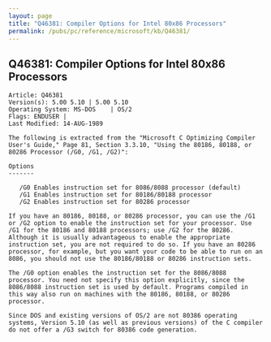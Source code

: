 ```yaml
---
layout: page
title: "Q46381: Compiler Options for Intel 80x86 Processors"
permalink: /pubs/pc/reference/microsoft/kb/Q46381/
---
```


## Q46381: Compiler Options for Intel 80x86 Processors

	Article: Q46381
	Version(s): 5.00 5.10 | 5.00 5.10
	Operating System: MS-DOS    | OS/2
	Flags: ENDUSER |
	Last Modified: 14-AUG-1989
	
	The following is extracted from the "Microsoft C Optimizing Compiler
	User's Guide," Page 81, Section 3.3.10, "Using the 80186, 80188, or
	80286 Processor (/G0, /G1, /G2)":
	
	Options
	-------
	
	   /G0 Enables instruction set for 8086/8088 processor (default)
	   /G1 Enables instruction set for 80186/80188 processor
	   /G2 Enables instruction set for 80286 processor
	
	If you have an 80186, 80188, or 80286 processor, you can use the /G1
	or /G2 option to enable the instruction set for your processor. Use
	/G1 for the 80186 and 80188 processors; use /G2 for the 80286.
	Although it is usually advantageous to enable the appropriate
	instruction set, you are not required to do so. If you have an 80286
	processor, for example, but you want your code to be able to run on an
	8086, you should not use the 80186/80188 or 80286 instruction sets.
	
	The /G0 option enables the instruction set for the 8086/8088
	processor. You need not specify this option explicitly, since the
	8086/8088 instruction set is used by default. Programs compiled in
	this way also run on machines with the 80186, 80188, or 80286
	processor.
	
	Since DOS and existing versions of OS/2 are not 80386 operating
	systems, Version 5.10 (as well as previous versions) of the C compiler
	do not offer a /G3 switch for 80386 code generation.
